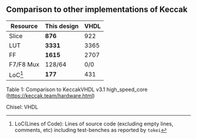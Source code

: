 

## Comparison to other implementations of Keccak

|  Resource   | This design | VHDL      |
|-------------|-------------|-----------|
| Slice       |   **876**   | 922       |
| LUT         |   **3331**  | 3365      |
| FF          |   **1615**  | 2707      |
| F7/F8 Mux   |   128/64    | 0/0       |
| LoC[^2]     |   **177**   | 431       |

Table 1: Comparison to KeccakVHDL v3.1 high_speed_core  (https://keccak.team/hardware.html)

[^1]: FPGA Synthesis for `7a100tcsg324-1` Vivado v.2018.3 with 200 MHz clock frequency constrain, area optimized settings

[^2]: LoC(Lines of Code): Lines of source code (excluding empty lines, comments, etc) including test-benches as reported by `tokei`

Chisel: 
VHDL